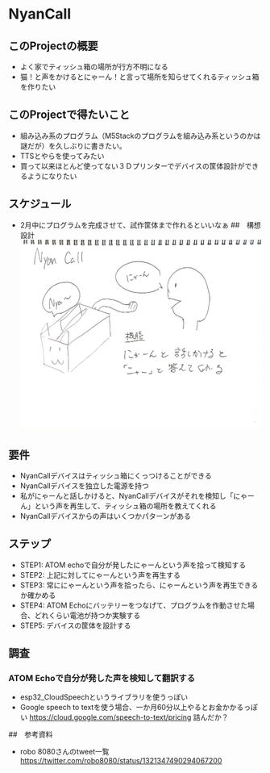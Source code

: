 # NyanCall
## このProjectの概要
- よく家でティッシュ箱の場所が行方不明になる
- 猫！と声をかけるとにゃーん！と言って場所を知らせてくれるティッシュ箱を作りたい
## このProjectで得たいこと
- 組み込み系のプログラム（M5Stackのプログラムを組み込み系というのかは謎だが）を久しぶりに書きたい。
- TTSとやらを使ってみたい
- 買って以来ほとんど使ってない３Ｄプリンターでデバイスの筐体設計ができるようになりたい
## スケジュール
- 2月中にプログラムを完成させて、試作筐体まで作れるといいなぁ
##　構想設計
![picture 1](images/80f3bb03ec580e3e628d1568f2346e5e7012cbdb890b527517ef2fb373526731.jpg)  

## 要件
- NyanCallデバイスはティッシュ箱にくっつけることができる
- NyanCallデバイスを独立した電源を持つ
- 私がにゃーんと話しかけると、NyanCallデバイスがそれを検知し「にゃーん」という声を再生して、ティッシュ箱の場所を教えてくれる
- NyanCallデバイスからの声はいくつかパターンがある

## ステップ
- STEP1: ATOM echoで自分が発したにゃーんという声を拾って検知する
- STEP2: 上記に対してにゃーんという声を再生する
- STEP3: 常ににゃーんという声を拾ったら、にゃーんという声を再生できるか確かめる
- STEP4: ATOM Echoにバッテリーをつなげて、プログラムを作動させた場合、どれくらい電池が持つか実験する
- STEP5: デバイスの筐体を設計する

## 調査
### ATOM Echoで自分が発した声を検知して翻訳する
- esp32_CloudSpeechというライブラリを使うっぽい
- Google speech to textを使う場合、一か月60分以上やるとお金かかるっぽい
https://cloud.google.com/speech-to-text/pricing
詰んだか？

##　参考資料
- robo 8080さんのtweet一覧
https://twitter.com/robo8080/status/1321347490294067200